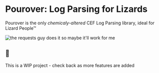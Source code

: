 # Pourover: Log Parsing for Lizards
Pourover is the only _chemicaly-altered_ CEF Log Parsing library, ideal for Lizard People™

![the requests guy does it so maybe it'll work for me](https://user-images.githubusercontent.com/4873335/38774515-0f0b5514-4039-11e8-8437-facadd57a85c.jpg)

## :crocodile:

This is a WIP project - check back as more features are added
